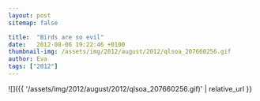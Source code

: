 ```yaml
---
layout: post
sitemap: false

title:  "Birds are so evil"
date:   2012-08-06 19:22:46 +0100
thumbnail-img: /assets/img/2012/august/2012/qlsoa_207660256.gif
author: Eva
tags: ["2012"]
---
```




![]({{ '/assets/img/2012/august/2012/qlsoa_207660256.gif)'  | relative_url }}

